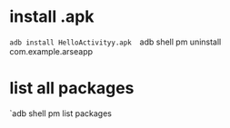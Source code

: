 # install .apk 
`adb install HelloActivityy.apk 
`adb shell pm uninstall com.example.arseapp

# list all packages
 `adb shell pm list packages
